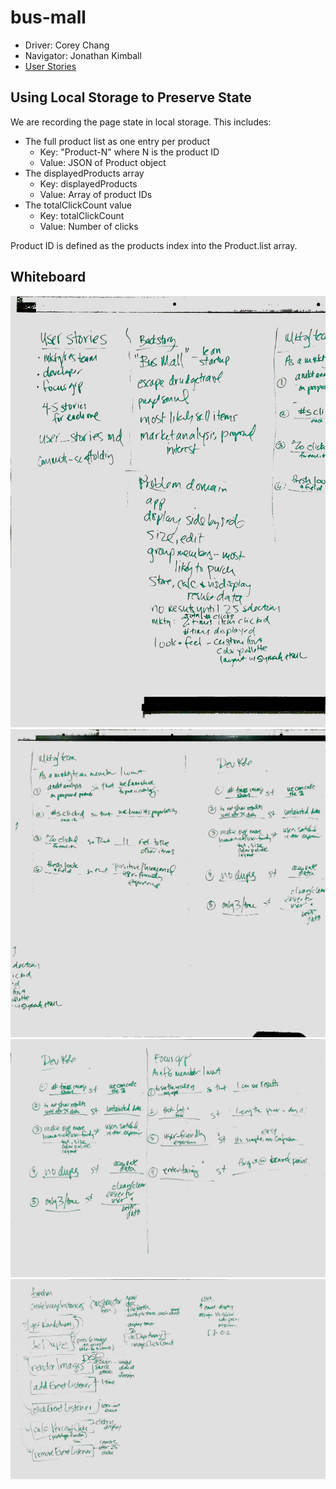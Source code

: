 # bus-mall

- Driver: Corey Chang
- Navigator: Jonathan Kimball
- [User Stories](user_stories.md)

## Using Local Storage to Preserve State

We are recording the page state in local storage.  This includes:

- The full product list as one entry per product
  - Key: "Product-N" where N is the product ID
  - Value: JSON of Product object
- The displayedProducts array
  - Key: displayedProducts
  - Value: Array of product IDs
- The totalClickCount value
  - Key: totalClickCount
  - Value: Number of clicks

Product ID is defined as the products index into the Product.list array.

## Whiteboard

![Image 1](wb-image-01.jpg)
![Image 2](wb-image-02.jpg)
![Image 3](wb-image-03.jpg)
![Image 4](wb-image-04.jpg)
